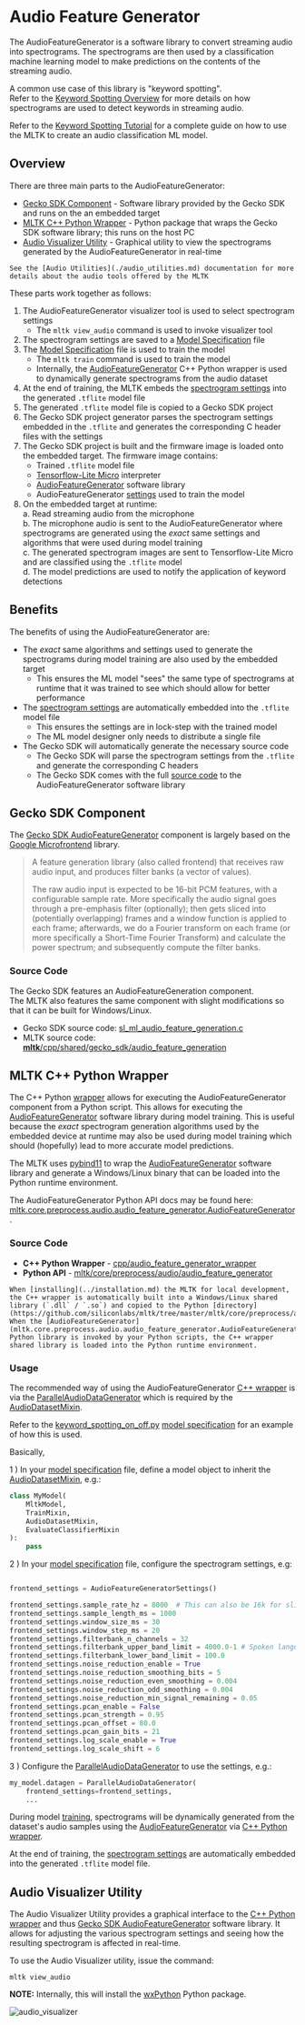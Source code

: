 # Audio Feature Generator


The AudioFeatureGenerator is a software library to convert streaming audio into spectrograms.
The spectrograms are then used by a classification machine learning model to make predictions on the 
contents of the streaming audio.

A common use case of this library is "keyword spotting".  
Refer to the [Keyword Spotting Overview](./keyword_spotting_overview.md) for more
details on how spectrograms are used to detect keywords in streaming audio.

Refer to the [Keyword Spotting Tutorial](../../mltk/tutorials/keyword_spotting_on_off) for a complete
guide on how to use the MLTK to create an audio classification ML model.


## Overview

There are three main parts to the AudioFeatureGenerator:
- [Gecko SDK Component](#gecko-sdk-component) - Software library provided by the Gecko SDK and runs on the an embedded target
- [MLTK C++ Python Wrapper](#mltk-c-python-wrapper) - Python package that wraps the Gecko SDK software library; this runs on the host PC
- [Audio Visualizer Utility](#audio-visualizer-utility) - Graphical utility to view the spectrograms generated by the AudioFeatureGenerator in real-time

```{note}
See the [Audio Utilities](./audio_utilities.md) documentation for more details about the audio tools offered by the MLTK
```

These parts work together as follows:

1. The AudioFeatureGenerator visualizer tool is used to select spectrogram settings
   - The `mltk view_audio` command is used to invoke visualizer tool
2. The spectrogram settings are saved to a [Model Specification](../guides/model_specification.md) file
3. The [Model Specification](../guides/model_specification.md) file is used to train the model
   - The `mltk train` command  is used to train the model
   - Internally, the [AudioFeatureGenerator](../cpp_development/wrappers/audio_feature_generator_wrapper.md) C++ Python wrapper is used to dynamically generate spectrograms from the audio dataset
4. At the end of training, the MLTK embeds the [spectrogram settings](../guides/model_parameters.md#audiodatasetmixin) into the generated `.tflite` model file
5. The generated `.tflite` model file is copied to a Gecko SDK project
6. The Gecko SDK project generator parses the spectrogram settings embedded in the `.tflite` and generates the corresponding C header files with the settings
7. The Gecko SDK project is built and the firmware image is loaded onto the embedded target. The firmware image contains:
   - Trained `.tflite` model file
   - [Tensorflow-Lite Micro](https://github.com/tensorflow/tflite-micro) interpreter
   - [AudioFeatureGenerator](https://docs.silabs.com/gecko-platform/latest/machine-learning/api/group-ml-audio-feature-generation) software library
   - AudioFeatureGenerator [settings](../guides/model_parameters.md#audiodatasetmixin) used to train the model
8. On the embedded target at runtime:  
   a. Read streaming audio from the microphone  
   b. The microphone audio is sent to the AudioFeatureGenerator where spectrograms are generated using the _exact_ same settings and algorithms that were used during model training  
   c. The generated spectrogram images are sent to Tensorflow-Lite Micro and are classified using the `.tflite` model  
   d. The model predictions are used to notify the application of keyword detections


## Benefits

The benefits of using the AudioFeatureGenerator are:

- The _exact_ same algorithms and settings used to generate the spectrograms during model training are also used by the embedded target
  - This ensures the ML model "sees" the same type of spectrograms at runtime that it was trained to see which should allow for better performance
- The [spectrogram settings](../guides/model_parameters.md#audiodatasetmixin) are automatically embedded into the `.tflite` model file
  - This ensures the settings are in lock-step with the trained model
  - The ML model designer only needs to distribute a single file 
- The Gecko SDK will automatically generate the necessary source code
  - The Gecko SDK will parse the spectrogram settings from the `.tflite` and generate the corresponding C headers
  - The Gecko SDK comes with the full [source code](https://github.com/SiliconLabs/gecko_sdk/blob/gsdk_4.0/util/third_party/tensorflow_extra/src/sl_ml_audio_feature_generation.c) to the AudioFeatureGenerator software library



## Gecko SDK Component

The [Gecko SDK AudioFeatureGenerator](https://docs.silabs.com/gecko-platform/latest/machine-learning/api/group-ml-audio-feature-generation) component is largely based on the [Google Microfrontend](https://github.com/tensorflow/tflite-micro/tree/main/tensorflow/lite/experimental/microfrontend/lib) library.

> A feature generation library (also called frontend) that receives raw audio input, and produces filter banks (a vector of values).
> 
> The raw audio input is expected to be 16-bit PCM features, with a configurable sample rate. More specifically the audio signal goes through a pre-emphasis filter (optionally); then gets sliced into (potentially overlapping) frames and a window function is applied to each frame; afterwards, we do a Fourier transform on each frame (or more specifically a Short-Time Fourier Transform) and calculate the power spectrum; and subsequently compute the filter banks.

### Source Code

The Gecko SDK features an AudioFeatureGeneration component.  
The MLTK also features the same component with slight modifications so that it can be built for Windows/Linux.


- Gecko SDK source code: [sl_ml_audio_feature_generation.c](https://github.com/SiliconLabs/gecko_sdk/blob/gsdk_4.0/util/third_party/tensorflow_extra/src/sl_ml_audio_feature_generation.c)
- MLTK source code: [__mltk__/cpp/shared/gecko_sdk/audio_feature_generation](../../cpp/shared/gecko_sdk/audio_feature_generation)

## MLTK C++ Python Wrapper

The C++ Python [wrapper](../cpp_development/wrappers/audio_feature_generator_wrapper.md) allows for executing the AudioFeatureGenerator component from a Python script. 
This allows for executing the [AudioFeatureGenerator](https://docs.silabs.com/gecko-platform/latest/machine-learning/api/group-ml-audio-feature-generation) software library during model training. This is useful because the _exact_ spectrogram generation algorithms used by the embedded device at runtime may also be used during model training which should (hopefully) lead to more accurate model predictions.

The MLTK uses [pybind11](https://pybind11.readthedocs.io/en/latest/) to wrap the [AudioFeatureGenerator](https://docs.silabs.com/gecko-platform/latest/machine-learning/api/group-ml-audio-feature-generation) software library and generate a Windows/Linux binary that can be loaded into the Python runtime environment.


The AudioFeatureGenerator Python API docs may be found here: [mltk.core.preprocess.audio.audio_feature_generator.AudioFeatureGenerator](mltk.core.preprocess.audio.audio_feature_generator.AudioFeatureGenerator).  


### Source Code

- __C++ Python Wrapper__ - [cpp/audio_feature_generator_wrapper](https://github.com/siliconlabs/mltk/tree/master/cpp/audio_feature_generator_wrapper)  
- __Python API__ - [mltk/core/preprocess/audio/audio_feature_generator](https://github.com/siliconlabs/mltk/tree/master/mltk/core/preprocess/audio/audio_feature_generator)


```{note}
When [installing](../installation.md) the MLTK for local development, the C++ wrapper is automatically built into a Windows/Linux shared library (`.dll` / `.so`) and copied to the Python [directory](https://github.com/siliconlabs/mltk/tree/master/mltk/core/preprocess/audio/audio_feature_generator). 
When the [AudioFeatureGenerator](mltk.core.preprocess.audio.audio_feature_generator.AudioFeatureGenerator) Python library is invoked by your Python scripts, the C++ wrapper shared library is loaded into the Python runtime environment.
```


### Usage

The recommended way of using the AudioFeatureGenerator [C++ wrapper](../cpp_development/wrappers/audio_feature_generator_wrapper.md)
is via the [ParallelAudioDataGenerator](mltk.core.preprocess.audio.parallel_generator.ParallelAudioDataGenerator) which is required by the
[AudioDatasetMixin](mltk.core.AudioDatasetMixin).

Refer to the [keyword_spotting_on_off.py](https://github.com/siliconlabs/mltk/tree/master/mltk/models/siliconlabs/keyword_spotting_on_off.py) [model specification](../guides/model_specification.md) for an example of how this is used.

Basically, 


1 ) In your [model specification](../guides/model_specification.md) file, define a model object to inherit the [AudioDatasetMixin](mltk.core.AudioDatasetMixin), e.g.:

```python
class MyModel(
    MltkModel, 
    TrainMixin, 
    AudioDatasetMixin, 
    EvaluateClassifierMixin
):
    pass

```

2 ) In your [model specification](../guides/model_specification.md) file, configure the spectrogram settings, e.g:

```python

frontend_settings = AudioFeatureGeneratorSettings()

frontend_settings.sample_rate_hz = 8000  # This can also be 16k for slightly better performance at the cost of more RAM
frontend_settings.sample_length_ms = 1000
frontend_settings.window_size_ms = 30
frontend_settings.window_step_ms = 20
frontend_settings.filterbank_n_channels = 32
frontend_settings.filterbank_upper_band_limit = 4000.0-1 # Spoken language usually only goes up to 4k
frontend_settings.filterbank_lower_band_limit = 100.0
frontend_settings.noise_reduction_enable = True
frontend_settings.noise_reduction_smoothing_bits = 5
frontend_settings.noise_reduction_even_smoothing = 0.004
frontend_settings.noise_reduction_odd_smoothing = 0.004
frontend_settings.noise_reduction_min_signal_remaining = 0.05
frontend_settings.pcan_enable = False
frontend_settings.pcan_strength = 0.95
frontend_settings.pcan_offset = 80.0
frontend_settings.pcan_gain_bits = 21
frontend_settings.log_scale_enable = True
frontend_settings.log_scale_shift = 6
```

3 ) Configure the [ParallelAudioDataGenerator](mltk.core.preprocess.audio.parallel_generator.ParallelAudioDataGenerator) to use the settings, e.g.:

```python
my_model.datagen = ParallelAudioDataGenerator(
    frontend_settings=frontend_settings,
    ...
```


During model [training](../guides/model_training.md), spectrograms will be dynamically generated from the dataset's audio samples using the 
[AudioFeatureGenerator](https://docs.silabs.com/gecko-platform/latest/machine-learning/api/group-ml-audio-feature-generation) via [C++ Python wrapper](../cpp_development/wrappers/audio_feature_generator_wrapper.md).

At the end of training, the [spectrogram settings](../guides/model_parameters.md#audiodatasetmixin) are automatically embedded into the generated `.tflite` model file.



## Audio Visualizer Utility

The Audio Visualizer Utility provides a graphical interface to the [C++ Python wrapper](mltk.core.preprocess.audio.audio_feature_generator.AudioFeatureGenerator) and thus 
[Gecko SDK AudioFeatureGenerator](https://docs.silabs.com/gecko-platform/latest/machine-learning/api/group-ml-audio-feature-generation) software library.
It allows for adjusting the various spectrogram settings and seeing how the resulting spectrogram is affected in real-time.


To use the Audio Visualizer utility, issue the command:

```shell
mltk view_audio
```

__NOTE:__ Internally, this will install the [wxPython](https://www.wxpython.org/) Python package.


![audio_visualizer](../img/audio_visualizer.gif)

